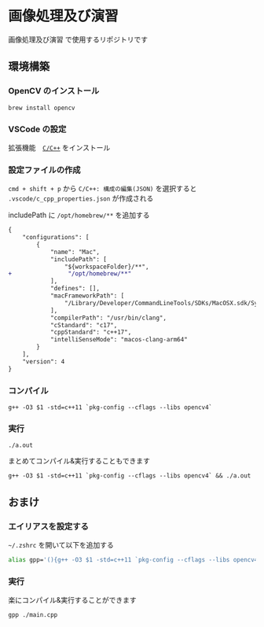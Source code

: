 # 画像処理及び演習
画像処理及び演習 で使用するリポジトリです

## 環境構築
### OpenCV のインストール
```shell
brew install opencv
```

### VSCode の設定
拡張機能　[`C/C++`](https://marketplace.visualstudio.com/items?itemName=ms-vscode.cpptools) をインストール

### 設定ファイルの作成
`cmd + shift + p` から `C/C++: 構成の編集(JSON)` を選択すると `.vscode/c_cpp_properties.json` が作成される

includePath に `/opt/homebrew/**` を追加する
```diff
{
    "configurations": [
        {
            "name": "Mac",
            "includePath": [
                "${workspaceFolder}/**",
+                "/opt/homebrew/**"
            ],
            "defines": [],
            "macFrameworkPath": [
                "/Library/Developer/CommandLineTools/SDKs/MacOSX.sdk/System/Library/Frameworks"
            ],
            "compilerPath": "/usr/bin/clang",
            "cStandard": "c17",
            "cppStandard": "c++17",
            "intelliSenseMode": "macos-clang-arm64"
        }
    ],
    "version": 4
}

```

### コンパイル
```shell
g++ -O3 $1 -std=c++11 `pkg-config --cflags --libs opencv4`
```

### 実行
```shell
./a.out
```

まとめてコンパイル&実行することもできます
```shell
g++ -O3 $1 -std=c++11 `pkg-config --cflags --libs opencv4` && ./a.out
```

## おまけ
### エイリアスを設定する
`~/.zshrc` を開いて以下を追加する
```zsh
alias gpp='(){g++ -O3 $1 -std=c++11 `pkg-config --cflags --libs opencv4` && ./a.out}'
```

### 実行
楽にコンパイル&実行することができます
```shell
gpp ./main.cpp
```
